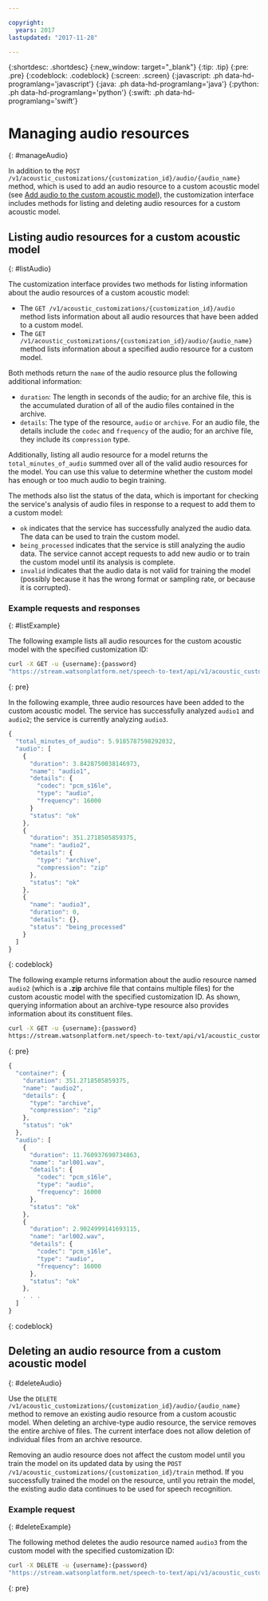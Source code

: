 ```yaml
---

copyright:
  years: 2017
lastupdated: "2017-11-28"

---
```


{:shortdesc: .shortdesc}
{:new_window: target="_blank"}
{:tip: .tip}
{:pre: .pre}
{:codeblock: .codeblock}
{:screen: .screen}
{:javascript: .ph data-hd-programlang='javascript'}
{:java: .ph data-hd-programlang='java'}
{:python: .ph data-hd-programlang='python'}
{:swift: .ph data-hd-programlang='swift'}

# Managing audio resources
{: #manageAudio}

In addition to the `POST /v1/acoustic_customizations/{customization_id}/audio/{audio_name}` method, which is used to add an audio resource to a custom acoustic model (see [Add audio to the custom acoustic model](/docs/services/speech-to-text/acoustic-create.html#addAudio)), the customization interface includes methods for listing and deleting audio resources for a custom acoustic model.

## Listing audio resources for a custom acoustic model
{: #listAudio}

The customization interface provides two methods for listing information about the audio resources of a custom acoustic model:

-   The `GET /v1/acoustic_customizations/{customization_id}/audio` method lists information about all audio resources that have been added to a custom model.
-   The `GET /v1/acoustic_customizations/{customization_id}/audio/{audio_name}` method lists information about a specified audio resource for a custom model.

Both methods return the `name` of the audio resource plus the following additional information:

-   `duration`: The length in seconds of the audio; for an archive file, this is the accumulated duration of all of the audio files contained in the archive.
-   `details`: The type of the resource, `audio` or `archive`. For an audio file, the details include the `codec` and `frequency` of the audio; for an archive file, they include its `compression` type.

Additionally, listing all audio resource for a model returns the `total_minutes_of_audio` summed over all of the valid audio resources for the model. You can use this value to determine whether the custom model has enough or too much audio to begin training.

The methods also list the status of the data, which is important for checking the service's analysis of audio files in response to a request to add them to a custom model:

-   `ok` indicates that the service has successfully analyzed the audio data. The data can be used to train the custom model.
-   `being_processed` indicates that the service is still analyzing the audio data. The service cannot accept requests to add new audio or to train the custom model until its analysis is complete.
-   `invalid` indicates that the audio data is not valid for training the model (possibly because it has the wrong format or sampling rate, or because it is corrupted).

### Example requests and responses
{: #listExample}

The following example lists all audio resources for the custom acoustic model with the specified customization ID:

```bash
curl -X GET -u {username}:{password}
"https://stream.watsonplatform.net/speech-to-text/api/v1/acoustic_customizations/{customization_id}/audio"
```
{: pre}

In the following example, three audio resources have been added to the custom acoustic model. The service has successfully analyzed `audio1` and `audio2`; the service is currently analyzing `audio3`.

```javascript
{
  "total_minutes_of_audio": 5.9185787598292032,
  "audio": [
    {
      "duration": 3.8428750038146973,
      "name": "audio1",
      "details": {
        "codec": "pcm_s16le",
        "type": "audio",
        "frequency": 16000
      }
      "status": "ok"
    },
    {
      "duration": 351.2718505859375,
      "name": "audio2",
      "details": {
        "type": "archive",
        "compression": "zip"
      },
      "status": "ok"
    },
    {
      "name": "audio3",
      "duration": 0,
      "details": {},
      "status": "being_processed"
    }
  ]
}
```
{: codeblock}

The following example returns information about the audio resource named `audio2` (which is a **.zip** archive file that contains multiple files) for the custom acoustic model with the specified customization ID. As shown, querying information about an archive-type resource also provides information about its constituent files.

```bash
curl -X GET -u {username}:{password}
https://stream.watsonplatform.net/speech-to-text/api/v1/acoustic_customizations/{customization_id}/audio/audio2
```
{: pre}

```javascript
{
  "container": {
    "duration": 351.2718505859375,
    "name": "audio2",
    "details": {
      "type": "archive",
      "compression": "zip"
    },
    "status": "ok"
  },
  "audio": [
    {
      "duration": 11.760937690734863,
      "name": "arl001.wav",
      "details": {
        "codec": "pcm_s16le",
        "type": "audio",
        "frequency": 16000
      },
      "status": "ok"
    },
    {
      "duration": 2.9024999141693115,
      "name": "arl002.wav",
      "details": {
        "codec": "pcm_s16le",
        "type": "audio",
        "frequency": 16000
      },
      "status": "ok"
    },
    . . .
  ]
}
```
{: codeblock}

## Deleting an audio resource from a custom acoustic model
{: #deleteAudio}

Use the `DELETE /v1/acoustic_customizations/{customization_id}/audio/{audio_name}` method to remove an existing audio resource from a custom acoustic model. When deleting an archive-type audio resource, the service removes the entire archive of files. The current interface does not allow deletion of individual files from an archive resource.

Removing an audio resource does not affect the custom model until you train the model on its updated data by using the `POST /v1/acoustic_customizations/{customization_id}/train` method. If you successfully trained the model on the resource, until you retrain the model, the existing audio data continues to be used for speech recognition.

### Example request
{: #deleteExample}

The following method deletes the audio resource named `audio3` from the custom model with the specified customization ID:

```bash
curl -X DELETE -u {username}:{password}
"https://stream.watsonplatform.net/speech-to-text/api/v1/acoustic_customizations/{customization_id}/audio/audio3"
```
{: pre}
